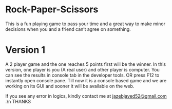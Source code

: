 # Rock-Paper-Scissors
This is a fun playing game to pass your time and a great way to make minor decisions when you and a friend can’t agree on something.

# Version 1
A 2 player game and the one reaches 5 points first will be the winner. In this version, one player is you (A real user) and other player is computer. You can see the results in console tab in the developer tools. OR press F12 to instantly open console pane.
Till now it is a console based game and we are working on its GUI and sooner it will be available on the web.

If you see any error in logics, kindly contact me at jazebjaved52@gmail.com .\n
THANKS
